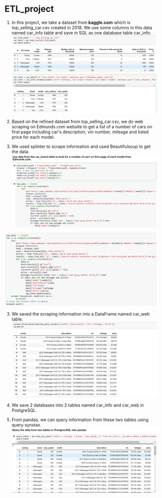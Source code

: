 # ETL_project
1. In this project, we take a dataset from **kaggle.com** which is top_selling_car.csv created in 2018. 
We use some columns in this data named car_info table and save in SQL as one database table car_info.
![](Images/car_info.png)

2. Based on the refined dataset from top_selling_car.csv, we do web scraping on Edmunds.com website to get a list of a number of cars on first page including car's description, vin number, mileage and listed price for each model.
3. We used splinter to scrape information and used Beautifulsoup to get the data.
![](Images/Splinter.png)

![](Images/soup.png) 

3. We saved the scraping information into a DataFrame named car_web table.
![](Images/car_web.png)

4. We save 2 databases into 2 tables named car_info and car_web in PostgreSQL.

5. From pandas, we can query information from these two tables using query synstax.
![](Images/query.png)

